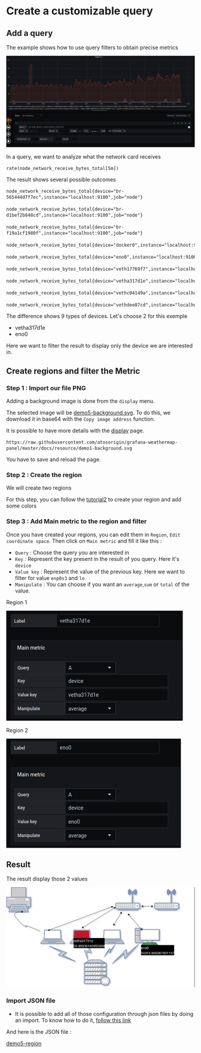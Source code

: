  
# Create a customizable query

## Add a query

The example shows how to use query filters to obtain precise metrics


![step 01](../../screenshots/demo/tutorial5/step01.png)


In a query, we want to analyze what the network card receives


```
rate(node_network_receive_bytes_total[5m])

```



The result shows several possible outcomes


```
node_network_receive_bytes_total{device="br-565444d7f7ec",instance="localhost:9100",job="node"}

node_network_receive_bytes_total{device="br-d1bef2b848cd",instance="localhost:9100",job="node"}

node_network_receive_bytes_total{device="br-f19a1cf1980f",instance="localhost:9100",job="node"}

node_network_receive_bytes_total{device="docker0",instance="localhost:9100",job="node"}

node_network_receive_bytes_total{device="eno0",instance="localhost:9100",job="node"}

node_network_receive_bytes_total{device="veth17769f7",instance="localhost:9100",job="node"}

node_network_receive_bytes_total{device="vetha317d1e",instance="localhost:9100",job="node"}

node_network_receive_bytes_total{device="vethc04149a",instance="localhost:9100",job="node"}

node_network_receive_bytes_total{device="vethdee87cd",instance="localhost:9100",job="node"}

```

The difference shows 9 types of devices. Let's choose 2 for this exemple

- vetha317d1e
- eno0


Here we want to filter the result to display only the device we are interested in.


## Create regions and filter the Metric

### Step 1 : Import our file PNG

Adding a background image is done from the `display` menu.

The selected image will be [demo5-background.svg](../../resource/demo5-background.svg). To do this, we download it in base64 with the `Copy image address` function.

It is possible to have more details with the [display](../editor/display.md) page.


```
https://raw.githubusercontent.com/atosorigin/grafana-weathermap-panel/master/docs/resource/demo1-background.svg

```

You have to save and reload the page.

### Step 2 : Create the region

We will create two regions

For this step, you can follow the [tutorial2](tutorial2.md) to create your region and add some colors

### Step 3 : Add Main metric to the region and filter

Once you have created your regions, you can edit them in `Region`, `Edit coordinate space`. Then click on `Main metric` and fill it like this :
- `Query` : Choose the query you are interested in
- `Key` : Represent the key present in the result of you query. Here it's `device`
- `Value key` : Represent the value of the previous key. Here we want to filter for value `enp0s3` and `lo`
- `Manipulate` : You can choose if you want an `average`,`sum` or `total` of the value.

Region 1

![step 02](../../screenshots/demo/tutorial5/step2.jpg)


Region 2

![step 03](../../screenshots/demo/tutorial5/step03.png)

## Result

The result display those 2 values

![step 04](../../screenshots/demo/tutorial5/demo5.png)

### Import JSON file

- It is possible to add all of those configuration through json files by doing an import. To know how to do it, [follow this link](../editor/import.md)

And here is the JSON file :

[demo5-region](../../resource/demo5-region.json) 
